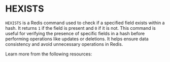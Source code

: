 # HEXISTS

`HEXISTS` is a Redis command used to check if a specified field exists within a hash. It returns `1` if the field is present and `0` if it is not. This command is useful for verifying the presence of specific fields in a hash before performing operations like updates or deletions. It helps ensure data consistency and avoid unnecessary operations in Redis.

Learn more from the following resources:

